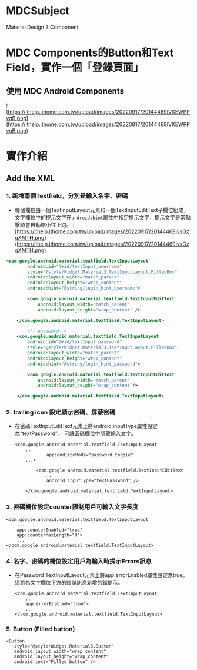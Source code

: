 # MDCSubject
Material Design 3 Component

# MDC Components的Button和Text Field，實作一個「登錄頁面」
## 使用 MDC Android Components
![https://ithelp.ithome.com.tw/upload/images/20220917/20144469lVKEWPPvqB.png](https://ithelp.ithome.com.tw/upload/images/20220917/20144469lVKEWPPvqB.png)

# 實作介紹
## Add the XML
### 1. 新增兩個Textfield，分別是輸入名字、密碼
- 每個欄位由一個TextInputLayout元素和一個TextInputEditText子欄位組成，文字欄位中的提示文字在`android:hint`屬性中指定提示文字，提示文字是當點擊時會自動縮小往上跑。
![https://ithelp.ithome.com.tw/upload/images/20220917/20144469ivsGzqXMTH.png](https://ithelp.ithome.com.tw/upload/images/20220917/20144469ivsGzqXMTH.png)
```Xml
<com.google.android.material.textfield.TextInputLayout
        android:id="@+id/textInput_username"
        style="@style/Widget.Material3.TextInputLayout.FilledBox"
        android:layout_width="match_parent"
        android:layout_height="wrap_content"
        android:hint="@string/login_hint_username">

        <com.google.android.material.textfield.TextInputEditText
            android:layout_width="match_parent"
            android:layout_height="wrap_content" />

    </com.google.android.material.textfield.TextInputLayout>

		<!--password-->
    <com.google.android.material.textfield.TextInputLayout
        android:id="@+id/textInput_password"
        style="@style/Widget.Material3.TextInputLayout.FilledBox"
        android:layout_width="match_parent"
        android:layout_height="wrap_content"
        android:hint="@string/login_hint_password">

        <com.google.android.material.textfield.TextInputEditText
            android:layout_width="match_parent"
            android:layout_height="wrap_content"/>

    </com.google.android.material.textfield.TextInputLayout> 
```

### 2. trailing icon 設定顯示密碼、屏蔽密碼
- 在密碼TextInputEditText元素上將android:inputType屬性設定為“textPassword”。 可讓密碼欄位中隱藏輸入文字。
    ```
    <com.google.android.material.textfield.TextInputLayout
        ...
                app:endIconMode="password_toggle"
        ...>

            <com.google.android.material.textfield.TextInputEditText
               ...
                android:inputType="textPassword" />

        </com.google.android.material.textfield.TextInputLayout> 
    ```

### 3. 密碼欄位設定counter限制用戶可輸入文字長度
   
    <com.google.android.material.textfield.TextInputLayout
        ...
        app:counterEnabled="true"
        app:counterMaxLength="8">
        ...
    </com.google.android.material.textfield.TextInputLayout>
   
    
### 4. 名字、密碼的欄位設定用戶為輸入時提示Errors訊息
- 在Password TextInputLayout元素上將app:errorEnabled屬性設定為true。 這將為文字欄位下方的錯誤訊息新增的錯提示。
    
    ```
    <com.google.android.material.textfield.TextInputLayout
        ...
        app:errorEnabled="true">
        ...
    </com.google.android.material.textfield.TextInputLayout>
    ```
    
### 5. Button (Filled button)
```
<Button
   style="@style/Widget.Material3.Button"
   android:layout_width="wrap_content"
   android:layout_height="wrap_content"
   android:text="Filled button" />
```
